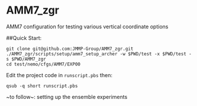 # AMM7_zgr
AMM7 configuration for testing various vertical coordinate options

##Quick Start:

```
git clone git@github.com:JMMP-Group/AMM7_zgr.git
./AMM7_zgr/scripts/setup/amm7_setup_archer -w $PWD/test -x $PWD/test -s $PWD/AMM7_zgr
cd test/nemo/cfgs/AMM7/EXP00
```
Edit the project code in  `runscript.pbs` then:
```
qsub -q short runscript.pbs
```

~to follow~: setting up the ensemble experiments
